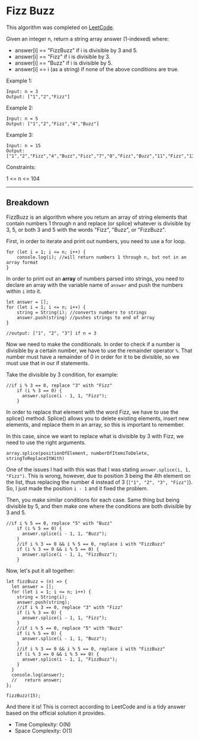 # Fizz Buzz

This algorithm was completed on [LeetCode](https://leetcode.com/problems/fizz-buzz/).

Given an integer n, return a string array answer (1-indexed) where:

- answer[i] == "FizzBuzz" if i is divisible by 3 and 5.
- answer[i] == "Fizz" if i is divisible by 3.
- answer[i] == "Buzz" if i is divisible by 5.
- answer[i] == i (as a string) if none of the above conditions are true.

Example 1:

```
Input: n = 3
Output: ["1","2","Fizz"]
```

Example 2:

```
Input: n = 5
Output: ["1","2","Fizz","4","Buzz"]
```

Example 3:

```
Input: n = 15
Output: ["1","2","Fizz","4","Buzz","Fizz","7","8","Fizz","Buzz","11","Fizz","13","14","FizzBuzz"]
```

Constraints:

1 <= n <= 104

---

## Breakdown

FizzBuzz is an algorithm where you return an array of string elements that contain numbers 1 through n and replace (or splice) whatever is divisible by 3, 5, or both 3 and 5 with the words "Fizz", "Buzz", or "FizzBuzz".

First, in order to iterate and print out numbers, you need to use a for loop.

```
for (let i = 1; i <= n; i++) {
    console.log(i); //will return numbers 1 through n, but not in an array format
}
```

In order to print out an **array** of numbers parsed into strings, you need to declare an array with the variable name of `answer` and push the numbers within `i` into it.

```
let answer = [];
for (let i = 1; i <= n; i++) {
    string = String(i); //converts numbers to strings
    answer.push(string) //pushes strings to end of array
}

//output: ["1", "2", "3"] if n = 3
```

Now we need to make the conditionals. In order to check if a number is divisible by a certain number, we have to use the remainder operator `%`. That number must have a remainder of 0 in order for it to be divisible, so we must use that in our if statements.

Take the divisible by 3 condition, for example:

```
//if i % 3 == 0, replace "3" with "Fizz"
    if (i % 3 == 0) {
      answer.splice(i - 1, 1, "Fizz");
    }
```

In order to replace that element with the word Fizz, we have to use the splice() method. Splice() allows you to delete existing elements, insert new elements, and replace them in an array, so this is important to remember.

In this case, since we want to replace what is divisible by 3 with Fizz, we need to use the right arguments.

```
array.splice(positionOfElement, numberOfItemsToDelete, stringToReplaceItWith)
```

One of the issues I had with this was that I was stating `answer.splice(i, 1, "Fizz")`. This is wrong, however, due to position 3 being the 4th element on the list, thus replacing the number 4 instead of 3 (`["1", "2", "3", "Fizz"]`). So, I just made the position `i - 1` and it fixed the problem.

Then, you make similar conditions for each case. Same thing but being divisible by 5, and then make one where the conditions are both divisible by 3 and 5.

```
//if i % 5 == 0, replace "5" with "Buzz"
    if (i % 5 == 0) {
      answer.splice(i - 1, 1, "Buzz");
    }
    //if i % 3 == 0 && i % 5 == 0, replace i with "FizzBuzz"
    if (i % 3 == 0 && i % 5 == 0) {
      answer.splice(i - 1, 1, "FizzBuzz");
    }
```

Now, let's put it all together:

```
let fizzBuzz = (n) => {
  let answer = [];
  for (let i = 1; i <= n; i++) {
    string = String(i);
    answer.push(string);
    //if i % 3 == 0, replace "3" with "Fizz"
    if (i % 3 == 0) {
      answer.splice(i - 1, 1, "Fizz");
    }
    //if i % 5 == 0, replace "5" with "Buzz"
    if (i % 5 == 0) {
      answer.splice(i - 1, 1, "Buzz");
    }
    //if i % 3 == 0 && i % 5 == 0, replace i with "FizzBuzz"
    if (i % 3 == 0 && i % 5 == 0) {
      answer.splice(i - 1, 1, "FizzBuzz");
    }
  }
  console.log(answer);
  //   return answer;
};

fizzBuzz(15);
```

And there it is! This is correct according to LeetCode and is a tidy answer based on the official solution it provides.

- Time Complexity: O(N)
- Space Complexity: O(1)

